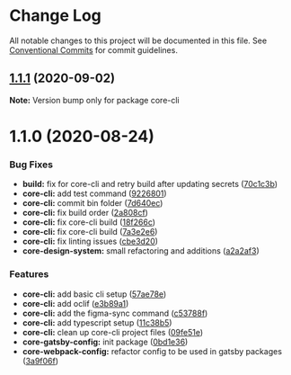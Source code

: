 # Change Log

All notable changes to this project will be documented in this file.
See [Conventional Commits](https://conventionalcommits.org) for commit guidelines.

## [1.1.1](https://github.com/newrade/newrade-core/tree/master/packages/core-design-system/compare/core-cli@1.1.0...core-cli@1.1.1) (2020-09-02)

**Note:** Version bump only for package core-cli

# 1.1.0 (2020-08-24)

### Bug Fixes

- **build:** fix for core-cli and retry build after updating secrets ([70c1c3b](https://github.com/newrade/newrade-core/tree/master/packages/core-design-system/commit/70c1c3b3296a4177f0b9763d04aa1565c1661096))
- **core-cli:** add test command ([9226801](https://github.com/newrade/newrade-core/tree/master/packages/core-design-system/commit/92268017f96777148e096fe586a2cb1ecf690fa1))
- **core-cli:** commit bin folder ([7d640ec](https://github.com/newrade/newrade-core/tree/master/packages/core-design-system/commit/7d640ec8441b600cb96d9209da5ee3c697835370))
- **core-cli:** fix build order ([2a808cf](https://github.com/newrade/newrade-core/tree/master/packages/core-design-system/commit/2a808cff54bf9eb5af44a4cf7153eb43211069c6))
- **core-cli:** fix core-cli build ([18f266c](https://github.com/newrade/newrade-core/tree/master/packages/core-design-system/commit/18f266c436c11c632ab846bf43615d8188e0d632))
- **core-cli:** fix core-cli build ([7a3e2e6](https://github.com/newrade/newrade-core/tree/master/packages/core-design-system/commit/7a3e2e63b662f9d6555d1e2e2201e47393cb6b43))
- **core-cli:** fix linting issues ([cbe3d20](https://github.com/newrade/newrade-core/tree/master/packages/core-design-system/commit/cbe3d209e55e6de4f3389c44b18a255ad7a83904))
- **core-design-system:** small refactoring and additions ([a2a2af3](https://github.com/newrade/newrade-core/tree/master/packages/core-design-system/commit/a2a2af348dfeb1a0c70a7a8d8948442d6ff22c99))

### Features

- **core-cli:** add basic cli setup ([57ae78e](https://github.com/newrade/newrade-core/tree/master/packages/core-design-system/commit/57ae78e22860cf8116964220c5f5a47ed0488fcf))
- **core-cli:** add oclif ([e3b89a1](https://github.com/newrade/newrade-core/tree/master/packages/core-design-system/commit/e3b89a1e19e6f1db94492983bc50f83f1f17681f))
- **core-cli:** add the figma-sync command ([c53788f](https://github.com/newrade/newrade-core/tree/master/packages/core-design-system/commit/c53788f7a03b989954328c6b41227f3dae9c20bf))
- **core-cli:** add typescript setup ([11c38b5](https://github.com/newrade/newrade-core/tree/master/packages/core-design-system/commit/11c38b54837aaa0a8fc9f4bdca0e0ae59b32e6d0))
- **core-cli:** clean up core-cli project files ([09fe51e](https://github.com/newrade/newrade-core/tree/master/packages/core-design-system/commit/09fe51e5db9f6a6de5d9e9da18236780fea8d9cb))
- **core-gatsby-config:** init package ([0bd1e36](https://github.com/newrade/newrade-core/tree/master/packages/core-design-system/commit/0bd1e368093067c80011e8f9d9e0ecd295dc2766))
- **core-webpack-config:** refactor config to be used in gatsby packages ([3a9f06f](https://github.com/newrade/newrade-core/tree/master/packages/core-design-system/commit/3a9f06fa246ab8b5b2b595295f02aaac5b2da86e))
